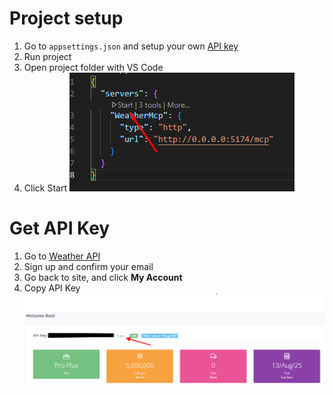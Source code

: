 # Project setup

1. Go to `appsettings.json` and setup your own [API key](#get-api-key)
2. Run project
3. Open project folder with VS Code
4. Click Start ![Before server name](docs/images/mcp-run.png)

# Get API Key
1. Go to [Weather API](https://www.weatherapi.com)
2. Sign up and confirm your email
3. Go back to site, and click **My Account**
4. Copy API Key ![snapshot](docs/images/api-key.png)